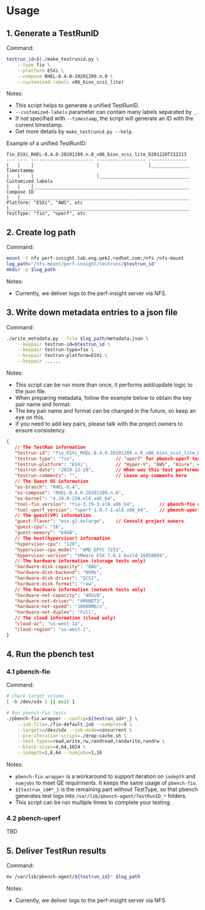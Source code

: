 # Usage

## 1. Generate a TestRunID

Command:

```bash
testrun_id=$(./make_testrunid.py \
    --type fio \
    --platform ESXi \
    --compose RHEL-8.4.0-20201209.n.0 \
    --customized-labels x86_bios_scsi_lite)
```

Notes:
- This script helps to generate a unified TestRunID.
- `--customized-labels` parameter can contain many labels separated by `_`.
- If not specified with `--timestamp`, the script will generate an ID with the current timestamp.
- Get more details by `make_testrunid.py --help`.

Example of a unified TestRunID:
```
fio_ESXi_RHEL-8.4.0-20201209.n.0_x86_bios_scsi_lite_D201220T212213
--- ---- ----------------------- ------------------ --------------
|   |    |                       |                  |______________ Timestammp
|   |    |                       |_________________________________ Customized labels
|   |    |_________________________________________________________ Compose ID
|   |______________________________________________________________ Platform: "ESXi", "AWS", etc
|__________________________________________________________________ TestType: "fio", "uperf", etc
```

## 2. Create log path

Command:

```bash
mount -t nfs perf-insight.lab.eng.pek2.redhat.com:/nfs /nfs-mount
log_path="/nfs-mount/perf-insight/testruns/$testrun_id"
mkdir -p $log_path
```

Notes:
- Currently, we deliver logs to the perf-insight server via NFS.

## 3. Write down metadata entries to a json file

Command:

```bash
./write_metadata.py --file $log_path/metadata.json \
    --keypair testrun-id=$testrun_id \
    --keypair testrun-type=fio \
    --keypair testrun-platform=ESXi \
    --keypair ......
```

Notes:
- This script can be run more than once, it performs add/update logic to the json file.
- When preparing metadata, follow the example below to obtain the key pair name and format.
- The key pair name and format can be changed in the future, so keep an eye on this.
- If you need to add key pairs, please talk with the project owners to ensure consistency.

```json
{
   // The TestRun information
   "testrun-id": "fio_ESXi_RHEL-8.4.0-20201209.n.0_x86_bios_scsi_lite_D201220T212213",
   "testrun-type": "fio",               // "uperf" for pbench-uperf tests
   "testrun-platform": "ESXi",          // "Hyper-V", "AWS", "Azure", etc
   "testrun-date": "2020-12-20",        // When was this test performed?
   "testrun-comments": "",              // Leave any comments here
   // The Guest OS information
   "os-branch": "RHEL-8.4",
   "os-compose": "RHEL-8.4.0-20201209.n.0",
   "os-kernel": "4.18.0-259.el8.x86_64",
   "tool-fio_version": "fio-3.19-3.el8.x86_64",         // pbench-fio only
   "tool-uperf_version": "uperf-1.0.7-1.el8.x86_64",    // pbench-uperf only
   // The guest(VM) information
   "guest-flavor": "esx.g2.4xlarge",    // Consult project owners
   "guest-cpu": "16",
   "guest-memory": "64GB",
   // The host(hypervisor) information
   "hypervisor-cpu": "128",
   "hypervisor-cpu_model": "AMD EPYC 7251",
   "hypervisor-version": "VMware ESX 7.0.1 build-16850804",
   // The hardware information (storage tests only)
   "hardware-disk-capacity": "80G",
   "hardware-disk-backend": "NVMe",
   "hardware-disk-driver": "SCSI",
   "hardware-disk-format": "raw",
   // The hardware information (network tests only)
   "hardware-net-capacity": "40GiB",
   "hardware-net-driver": "VMXNET3",
   "hardware-net-speed": "10000Mb/s",
   "hardware-net-duplex": "Full", 
   // The cloud information (cloud only)
   "cloud-az": "us-west-1a",
   "cloud-region": "us-west-1",
}
```

## 4. Run the pbench test

### 4.1 pbench-fio

Command:

```bash
# Check target volume
[ -b /dev/sdx ] || exit 1

# Run pbench-fio tests
./pbench-fio.wrapper --config=${testrun_id#*_} \
    --job-file=./fio-default.job --samples=5 \
    --targets=/dev/sdx --job-mode=concurrent \
    --pre-iteration-script=./drop-cache.sh \
    --test-types=read,write,rw,randread,randwrite,randrw \
    --block-sizes=4,64,1024 \
    --iodepth=1,8,64 --numjobs=1,16
```

Notes:
- `pbench-fio.wrapper` is a workaround to support iteration on `iodepth` and `numjobs` to meet QE requirments. It keeps the same usage of `pbench-fio`.
- `${testrun_id#*_}` is the remaining part without TestType, so that pbench generates test logs into `/var/lib/pbench-agent/TestRunID_*` folders.
- This script can be run multiple times to complete your testing.

### 4.2 pbench-uperf

TBD

## 5. Deliver TestRun results

Command:

```bash
mv /var/lib/pbench-agent/${testrun_id}* $log_path
```

Notes:
- Currently, we deliver logs to the perf-insight server via NFS.
